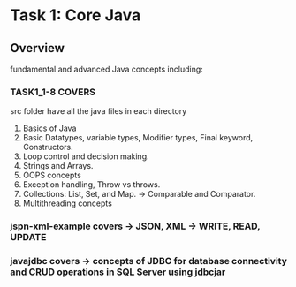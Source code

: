 # Task 1: Core Java

## Overview

fundamental and advanced Java concepts including:
### TASK1_1-8 COVERS
  src folder have all the java files in each directory
  1. Basics of Java
  2. Basic Datatypes, variable types, Modifier types, Final keyword, Constructors.
  3. Loop control and decision making.
  4. Strings and Arrays.
  5. OOPS concepts
  6. Exception handling, Throw vs throws.
  7. Collections: List, Set, and Map. -> Comparable and Comparator.
  8. Multithreading concepts
### jspn-xml-example covers -> JSON, XML -> WRITE, READ, UPDATE
### javajdbc covers -> concepts of JDBC for database connectivity and CRUD operations in SQL Server using jdbcjar
